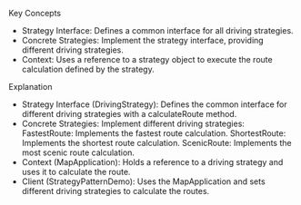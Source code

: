 Key Concepts
- Strategy Interface: Defines a common interface for all driving strategies.
- Concrete Strategies: Implement the strategy interface, providing different driving strategies.
- Context: Uses a reference to a strategy object to execute the route calculation defined by the strategy.

Explanation
- Strategy Interface (DrivingStrategy): Defines the common interface for different driving strategies with a calculateRoute method.
- Concrete Strategies: Implement different driving strategies:
FastestRoute: Implements the fastest route calculation.
ShortestRoute: Implements the shortest route calculation.
ScenicRoute: Implements the most scenic route calculation.
- Context (MapApplication): Holds a reference to a driving strategy and uses it to calculate the route.
- Client (StrategyPatternDemo): Uses the MapApplication and sets different driving strategies to calculate the routes.